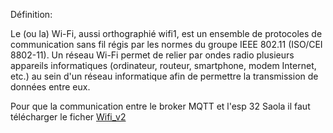 Définition:

Le (ou la) Wi-Fi, aussi orthographié wifi1, est un ensemble de protocoles de communication sans fil régis par les normes du groupe IEEE 802.11 (ISO/CEI 8802-11). Un réseau Wi-Fi permet de relier par ondes radio plusieurs appareils informatiques (ordinateur, routeur, smartphone, modem Internet, etc.) au sein d'un réseau informatique afin de permettre la transmission de données entre eux.

Pour que la communication entre le broker MQTT et l'esp 32 Saola il faut télécharger le ficher [Wifi_v2](https://github.com/Knightmore1/Co2_project/tree/WiFi/Wifi_v2)
